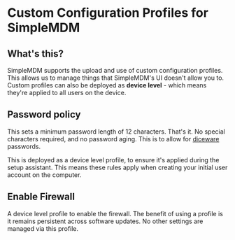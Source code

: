 Custom Configuration Profiles for SimpleMDM
===
What's this?
---

SimpleMDM supports the upload and use of custom configuration profiles. This allows us to manage things that SimpleMDM's UI doesn't allow you to. Custom profiles can also be deployed as **device level** - which means they're applied to all users on the device.

Password policy
---

This sets a minimum password length of 12 characters. That's it. No special characters required, and no password aging. This is to allow for [diceware](http://www.dicewarepasswords.com/) passwords.

This is deployed as a device level profile, to ensure it's applied during the setup assistant. This means these rules apply when creating your initial user account on the computer.

Enable Firewall   
---
A device level profile to enable the firewall. The benefit of using a profile is it remains persistent across software updates. No other settings are managed via this profile.


